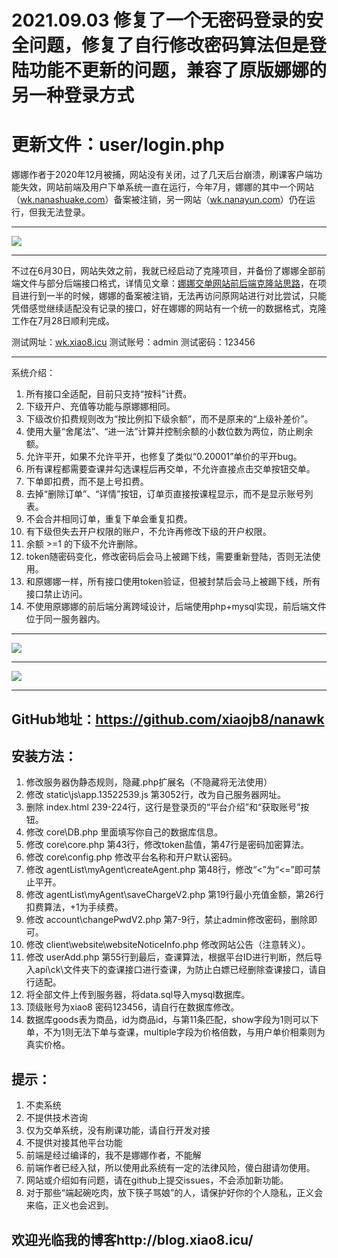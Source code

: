 # 2021.09.03 修复了一个无密码登录的安全问题，修复了自行修改密码算法但是登陆功能不更新的问题，兼容了原版娜娜的另一种登录方式
# 更新文件：user/login.php

娜娜作者于2020年12月被捕，网站没有关闭，过了几天后台崩溃，刷课客户端功能失效，网站前端及用户下单系统一直在运行，今年7月，娜娜的其中一个网站（<a href="http://wk.nanashuake.com" target="_blank">wk.nanashuake.com</a>）备案被注销，另一网站（<a href="http://wk.nanayun.com/" target="_blank">wk.nanayun.com</a>）仍在运行，但我无法登录。

------------

![](https://z3.ax1x.com/2021/07/28/W7GM7D.png)

------------

不过在6月30日，网站失效之前，我就已经启动了克隆项目，并备份了娜娜全部前端文件与部分后端接口格式，详情见文章：<a href="http://blog.xiao8.icu/?post=8" target="_blank">娜娜交单网站前后端克隆站思路</a>，在项目进行到一半的时候，娜娜的备案被注销，无法再访问原网站进行对比尝试，只能凭借感觉继续适配没有记录的接口，好在娜娜的网站有一个统一的数据格式，克隆工作在7月28日顺利完成。

测试网址：<a href="http://wk.xiao8.icu/" target="_blank">wk.xiao8.icu</a>
测试账号：admin
测试密码：123456

------------

系统介绍：

1. 所有接口全适配，目前只支持“按科”计费。
2. 下级开户、充值等功能与原娜娜相同。
3. 下级改价扣费规则改为“按比例扣下级余额”，而不是原来的“上级补差价”。
4. 使用大量“舍尾法”、“进一法”计算并控制余额的小数位数为两位，防止刷余额。
5. 允许平开，如果不允许平开，也修复了类似“0.20001”单价的平开bug。
6. 所有课程都需要查课并勾选课程后再交单，不允许直接点击交单按钮交单。
7. 下单即扣费，而不是上号扣费。
8. 去掉“删除订单”、“详情”按钮，订单页直接按课程显示，而不是显示账号列表。
9. 不会合并相同订单，重复下单会重复扣费。
10. 有下级但失去开户权限的账户，不允许再修改下级的开户权限。
11. 余额 >=1 的下级不允许删除。
12. token随密码变化，修改密码后会马上被踢下线，需要重新登陆，否则无法使用。
13. 和原娜娜一样，所有接口使用token验证，但被封禁后会马上被踢下线，所有接口禁止访问。
14. 不使用原娜娜的前后端分离跨域设计，后端使用php+mysql实现，前后端文件位于同一服务器内。

------------

![](https://z3.ax1x.com/2021/07/28/W7B2RO.png)

------------

![](https://z3.ax1x.com/2021/07/28/W7BfQe.png)

------------
## GitHub地址：<a href="https://github.com/xiaojb8/nanawk" target="_blank">https://github.com/xiaojb8/nanawk</a>


## 安装方法：
1. 修改服务器伪静态规则，隐藏.php扩展名（不隐藏将无法使用）
2. 修改 static\js\app.13522539.js 第3052行，改为自己服务器网址。
3. 删除 index.html 239-224行，这行是登录页的“平台介绍”和“获取账号”按钮。
4. 修改 core\DB.php 里面填写你自己的数据库信息。
5. 修改 core\core.php 第43行，修改token盐值，第47行是密码加密算法。
6. 修改 core\config.php 修改平台名称和开户默认密码。
7. 修改 agentList\myAgent\createAgent.php 第48行，修改“<”为“<=”即可禁止平开。
8. 修改 agentList\myAgent\saveChargeV2.php 第19行最小充值金额，第26行扣费算法，+1为手续费。
9. 修改 account\changePwdV2.php 第7-9行，禁止admin修改密码，删除即可。
10. 修改 client\website\websiteNoticeInfo.php 修改网站公告（注意转义）。
11. 修改 userAdd.php 第55行到最后，查课算法，根据平台ID进行判断，然后导入api\ck\文件夹下的查课接口进行查课，为防止白嫖已经删除查课接口，请自行适配。
11. 将全部文件上传到服务器，将data.sql导入mysql数据库。
12. 顶级账号为xiao8 密码123456，请自行在数据库修改。
13. 数据库goods表为商品，id为商品id，与第11条匹配，show字段为1则可以下单，不为1则无法下单与查课，multiple字段为价格倍数，与用户单价相乘则为真实价格。

## 提示：
1. 不卖系统
2. 不提供技术咨询
3. 仅为交单系统，没有刷课功能，请自行开发对接
4. 不提供对接其他平台功能
5. 前端是经过编译的，我不是娜娜作者，不能解
6. 前端作者已经入狱，所以使用此系统有一定的法律风险，傻白甜请勿使用。
7. 网站或介绍如有问题，请在github上提交issues，不会添加新功能。
7. 对于那些“端起碗吃肉，放下筷子骂娘”的人，请保护好你的个人隐私，正义会来临，正义也会迟到。

## 欢迎光临我的博客http://blog.xiao8.icu/

